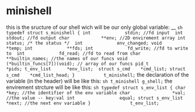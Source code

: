 # minishell

this is the sructure of our shell wich will be our only global variable: __
`` sh
typedef struct s_minishell
{
	int				stdin; //fd input 
	int				stdout; //fd output
	char			**env; //2D envirement array
	int				status; /* the status */ 
	int				env_changed;
	void			*temp;
	int				**fds;
	int				fd_write; //fd to write to 
	int				fd_read; //fd to read from
	char			**builtin_names; //the names of our funcs
	void			(*builtin_funcs[7])(void); // array of our funcs
	pid_t			*pids;
	t_env_list		*env_list; 
	struct s_cmd	*cmd_list;
	struct s_cmd	*cmd_list_head;
}			t_minishell;
``
the declaration of the variable (in the header) will be like this:
`` sh
t_minishell g_shell;
``
the envirement strcture will be like this:
`` sh
typedef struct s_env_list
{
	char				*key; //the identifier of the env variable
	char				*val; //the value -- key:val
	int					equal;
	struct s_env_list	*next; //the next env variable
}				t_env_list;
``
